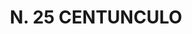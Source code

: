 ---
title: "N. 25 CENTUNCULO"
plant-name: "N. 25"
plant-number: "025"
plant-xml: "/assets/xml/plant025.xml"
plant-title: "N. 25 CENTUNCULO"
plant-taxon-link: "http://www.worldfloraonline.org/taxon/wfo-0000489602"
plant-taxon-link: "[Polygonum Convolvulus L.]"
layout: single-xml
---